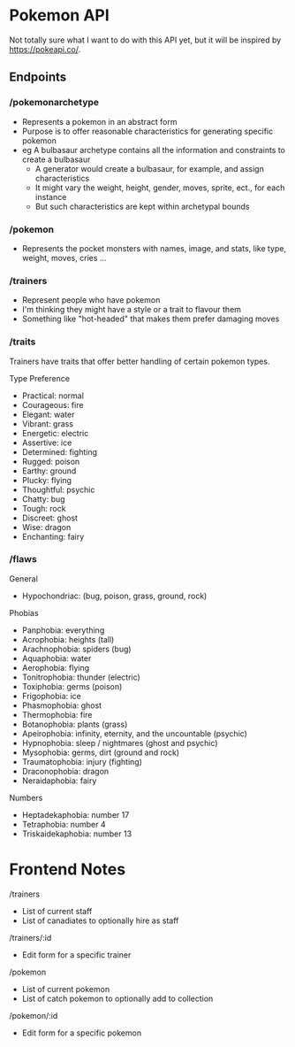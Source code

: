 # Pokemon API
Not totally sure what I want to do with this API yet, but it will be inspired by https://pokeapi.co/.

## Endpoints

### /pokemonarchetype
- Represents a pokemon in an abstract form
- Purpose is to offer reasonable characteristics for generating specific pokemon
- eg A bulbasaur archetype contains all the information and constraints to create a bulbasaur
  - A generator would create a bulbasaur, for example, and assign characteristics
  - It might vary the weight, height, gender, moves, sprite, ect., for each instance
  - But such characteristics are kept within archetypal bounds

### /pokemon
- Represents the pocket monsters with names, image, and stats, like type, weight, moves, cries ...

### /trainers
- Represent people who have pokemon
- I'm thinking they might have a style or a trait to flavour them
- Something like "hot-headed" that makes them prefer damaging moves

### /traits
Trainers have traits that offer better handling of certain pokemon types.

Type Preference
- Practical: normal
- Courageous: fire
- Elegant: water
- Vibrant: grass
- Energetic: electric
- Assertive: ice
- Determined: fighting
- Rugged: poison
- Earthy: ground
- Plucky: flying
- Thoughtful: psychic
- Chatty: bug
- Tough: rock
- Discreet: ghost
- Wise: dragon
- Enchanting: fairy

### /flaws

General
- Hypochondriac: (bug, poison, grass, ground, rock)

Phobias
- Panphobia: everything
- Acrophobia: heights (tall)
- Arachnophobia: spiders (bug)
- Aquaphobia: water
- Aerophobia: flying
- Tonitrophobia: thunder (electric)
- Toxiphobia: germs (poison)
- Frigophobia: ice
- Phasmophobia: ghost
- Thermophobia: fire
- Botanophobia: plants (grass)
- Apeirophobia: infinity, eternity, and the uncountable (psychic)
- Hypnophobia: sleep / nightmares (ghost and psychic)
- Mysophobia: germs, dirt (ground and rock)
- Traumatophobia: injury (fighting)
- Draconophobia: dragon
- Neraidaphobia: fairy

Numbers
- Heptadekaphobia: number 17
- Tetraphobia: number 4
- Triskaidekaphobia: number 13

# Frontend Notes

/trainers
- List of current staff
- List of canadiates to optionally hire as staff

/trainers/:id
- Edit form for a specific trainer

/pokemon
- List of current pokemon
- List of catch pokemon to optionally add to collection

/pokemon/:id
- Edit form for a specific pokemon
